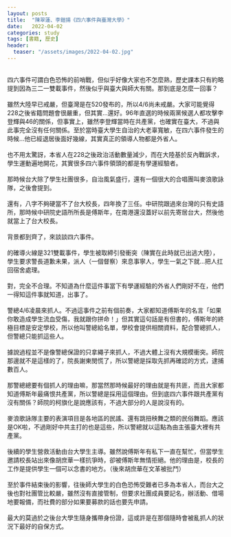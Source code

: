 ```yaml
---
layout: posts
title:  "陳翠蓮、李鎧揚《四六事件與臺灣大學》"
date:   2022-04-02
categories: study
tags: [書籍, 歷史]
header: 
  teaser: "/assets/images/2022-04-02.jpg"
---
```

<br>
四六事件可謂白色恐怖的前哨戰，但似乎好像大家也不怎麼熟，歷史課本只有約略提到因為三二一雙載事件，然後似乎與臺大與師大有關。那到底是怎麼一回事？<br><br>
雖然大陸早已戒嚴，但臺灣是在520發布的，所以4/6尚未戒嚴。大家可能覺得228之後省籍問題會很嚴重，但其實…還好。96年直選的時候兩黨候選人都攻擊李登輝與46的關係，但事實上，雖然李登輝當時在共產黨，也確實在臺大，不過與此事完全沒有任何關係。至於當時臺大學生自治的大老辜寬敏，在四六事件發生的時候…他已經退居後面好幾線，其實真正的領導人物都是外省人。<br><br>
也不用太驚訝，本省人在228之後政治活動數量減少，而在大陸基於反內戰訴求，學生運動遍地開花，其實很多四六事件領頭的都是有學運經驗者。<br><br>
那時候台大除了學生社團很多，自治風氣盛行，還有一個很大的合唱團叫麥浪歌詠隊，之後會提到。<br><br>
還有，八字不夠硬當不了台大校長，四年換了三任。中研院跟過來台灣的只有史語所，那時候中研院史語所所長是傅斯年，在南港還沒蓋好以前先寄居台大，然後他就當上了台大校長。<br><br>
背景都到齊了，來談談四六事件。<br><br>
的確導火線是321雙載事件，學生被取締引發衝突（陳實在此時就已出逃大陸），學生要求警長道歉未果，派人（一個督察）來息事寧人，學生一氣之下就…把人扛回宿舍處理。<br><br>
對，完全不合理。不知道為什麼這件事當下有學運經驗的外省人們剛好不在，他們一得知這件事就知道，出事了。<br><br>
警總4/6凌晨來抓人。不過這事件之前有個前奏，大家都知道傅斯年的名言「如果你敢造成學生流血受傷，我就跟你拼命！」但其實這句話是有但書的，傅斯年的終極目標是安定學校，所以他叫警總給名單，學校會提供相關資料，配合警總抓人，但警總只能抓這些人。<br><br>
據說過程並不是像警總保證的只拿繩子來抓人，不過大體上沒有大規模衝突。師院那邊就不是這樣的了，院長謝東閔慌了，所以警總是採取先抓再確認的方式，逮捕數百人。<br><br>
那警總總要有個抓人的理由嘛，那當然那時候最好的理由就是有共匪，而且大家都知道傅斯年最痛恨共產黨，所以警總是採用這個理由。但到底四六事件跟共產黨有沒有關係？師院的柯旗化是說應該有，不過大部分的人是說沒有的。<br><br>
麥浪歌詠隊主要的表演項目是各地區的民謠、還有跳扭秧舞之類的民俗舞蹈。應該是OK啦，不過剛好中共主打的也是這些，所以警總就以這點為由主張臺大裡有共產黨。<br><br>
後續的學生營救活動由台大學生主導。雖然說傅斯年有私下一直在幫忙，但當學生邀請校長站出來像胡庶華一樣抗爭時，卻被傅斯年無情拒絕。他的理由是，校長的工作是提供學生一個可以念書的地方。（後來胡庶華在文革被批鬥）<br><br>
至於事件結束後的影響，往後師大學生的白色恐怖受難者已多為本省人，而台大之後也對社團管比較嚴，雖然沒有直接管制，但要求社團成員要記名，辦活動、借場地要報備，而社費的部分如果要募款的話也要先申請。<br><br>
最大的莫過於之後台大學生隨身攜帶身份證，這或許是在那個隨時會被亂抓人的狀況下最好的自保方式。<br><br>
               